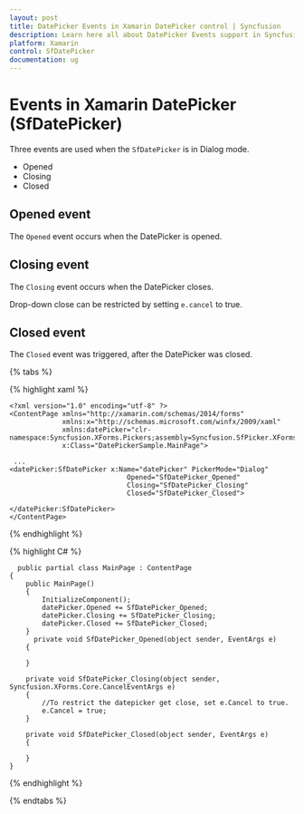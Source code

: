 ```yaml
---
layout: post
title: DatePicker Events in Xamarin DatePicker control | Syncfusion
description: Learn here all about DatePicker Events support in Syncfusion Xamarin Date Picker (SfDatePicker) control and more.
platform: Xamarin
control: SfDatePicker
documentation: ug
---
```


# Events in Xamarin DatePicker (SfDatePicker)

Three events are used when the `SfDatePicker` is in Dialog mode.

 * Opened
 * Closing
 * Closed

## Opened event

The `Opened` event occurs when the DatePicker is opened. 

## Closing event 

The `Closing` event occurs when the DatePicker closes.

Drop-down close can be restricted by setting `e.cancel` to true.

## Closed event

The `Closed` event was triggered, after the DatePicker was closed.

{% tabs %}

{% highlight xaml %}

    <?xml version="1.0" encoding="utf-8" ?>
    <ContentPage xmlns="http://xamarin.com/schemas/2014/forms"
                 xmlns:x="http://schemas.microsoft.com/winfx/2009/xaml"
                 xmlns:datePicker="clr-namespace:Syncfusion.XForms.Pickers;assembly=Syncfusion.SfPicker.XForms"
                 x:Class="DatePickerSample.MainPage">
    
     ...
    <datePicker:SfDatePicker x:Name="datePicker" PickerMode="Dialog"
                                 Opened="SfDatePicker_Opened"
                                 Closing="SfDatePicker_Closing"
                                 Closed="SfDatePicker_Closed">
            
    </datePicker:SfDatePicker>
    </ContentPage>


{% endhighlight %}

{% highlight C# %}
      
      public partial class MainPage : ContentPage
    {
        public MainPage()
        {
            InitializeComponent();
            datePicker.Opened += SfDatePicker_Opened;
            datePicker.Closing += SfDatePicker_Closing;
            datePicker.Closed += SfDatePicker_Closed;
        }
          private void SfDatePicker_Opened(object sender, EventArgs e)
        {

        }

        private void SfDatePicker_Closing(object sender, Syncfusion.XForms.Core.CancelEventArgs e)
        {
            //To restrict the datepicker get close, set e.Cancel to true.
            e.Cancel = true;
        }

        private void SfDatePicker_Closed(object sender, EventArgs e)
        {

        }
    }
    

{% endhighlight %}

{% endtabs %}


